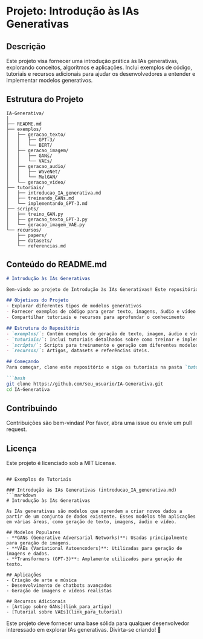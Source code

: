 # Projeto: Introdução às IAs Generativas

## Descrição
Este projeto visa fornecer uma introdução prática às IAs generativas, explorando conceitos, algoritmos e aplicações. Inclui exemplos de código, tutoriais e recursos adicionais para ajudar os desenvolvedores a entender e implementar modelos generativos.

## Estrutura do Projeto
```
IA-Generativa/
│
├── README.md
├── exemplos/
│   ├── geracao_texto/
│   │   ├── GPT-3/
│   │   └── BERT/
│   ├── geracao_imagem/
│   │   ├── GANs/
│   │   └── VAEs/
│   ├── geracao_audio/
│   │   ├── WaveNet/
│   │   └── MelGAN/
│   └── geracao_video/
├── tutoriais/
│   ├── introducao_IA_generativa.md
│   ├── treinando_GANs.md
│   └── implementando_GPT-3.md
├── scripts/
│   ├── treino_GAN.py
│   ├── geracao_texto_GPT-3.py
│   └── geracao_imagem_VAE.py
└── recursos/
    ├── papers/
    ├── datasets/
    └── referencias.md
```

## Conteúdo do README.md

```markdown
# Introdução às IAs Generativas

Bem-vindo ao projeto de Introdução às IAs Generativas! Este repositório fornece uma visão abrangente de diferentes tipos de modelos generativos e suas aplicações práticas.

## Objetivos do Projeto
- Explorar diferentes tipos de modelos generativos
- Fornecer exemplos de código para gerar texto, imagens, áudio e vídeo
- Compartilhar tutoriais e recursos para aprofundar o conhecimento

## Estrutura do Repositório
- `exemplos/`: Contém exemplos de geração de texto, imagem, áudio e vídeo.
- `tutoriais/`: Inclui tutoriais detalhados sobre como treinar e implementar modelos generativos.
- `scripts/`: Scripts para treinamento e geração com diferentes modelos.
- `recursos/`: Artigos, datasets e referências úteis.

## Começando
Para começar, clone este repositório e siga os tutoriais na pasta `tutoriais/`.

```bash
git clone https://github.com/seu_usuario/IA-Generativa.git
cd IA-Generativa
```

## Contribuindo
Contribuições são bem-vindas! Por favor, abra uma issue ou envie um pull request.

## Licença
Este projeto é licenciado sob a MIT License.
```

## Exemplos de Tutoriais

### Introdução às IAs Generativas (introducao_IA_generativa.md)
```markdown
# Introdução às IAs Generativas

As IAs generativas são modelos que aprendem a criar novos dados a partir de um conjunto de dados existente. Esses modelos têm aplicações em várias áreas, como geração de texto, imagens, áudio e vídeo.

## Modelos Populares
- **GANs (Generative Adversarial Networks)**: Usadas principalmente para geração de imagens.
- **VAEs (Variational Autoencoders)**: Utilizadas para geração de imagens e dados.
- **Transformers (GPT-3)**: Amplamente utilizados para geração de texto.

## Aplicações
- Criação de arte e música
- Desenvolvimento de chatbots avançados
- Geração de imagens e vídeos realistas

## Recursos Adicionais
- [Artigo sobre GANs](link_para_artigo)
- [Tutorial sobre VAEs](link_para_tutorial)
```

Este projeto deve fornecer uma base sólida para qualquer desenvolvedor interessado em explorar IAs generativas. Divirta-se criando! 🚀
